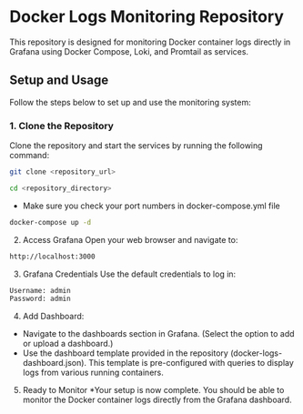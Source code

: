 # Docker Logs Monitoring Repository

This repository is designed for monitoring Docker container logs directly in Grafana using Docker Compose, Loki, and Promtail as services.

## Setup and Usage

Follow the steps below to set up and use the monitoring system:

### 1. Clone the Repository

Clone the repository and start the services by running the following command:

```bash
git clone <repository_url>
```
```bash
cd <repository_directory>
```
* Make sure you check your port numbers in docker-compose.yml file
```bash
docker-compose up -d
```

2. Access Grafana
Open your web browser and navigate to:
```bash
http://localhost:3000
```
3. Grafana Credentials
Use the default credentials to log in:
```bash
Username: admin
Password: admin
```

4. Add Dashboard:
* Navigate to the dashboards section in Grafana.
(Select the option to add or upload a dashboard.)
* Use the dashboard template provided in the repository (docker-logs-dashboard.json). This template is pre-configured with queries to display logs from various running containers.

5. Ready to Monitor
*Your setup is now complete. You should be able to monitor the Docker container logs directly from the Grafana dashboard.
